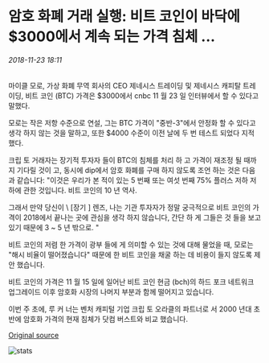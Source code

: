 # 암호 화폐 거래 실행: 비트 코인이 바닥에 $3000에서 계속 되는 가격 침체 ...

###### 2018-11-23 18:11

마이클 모로, 가상 화폐 무역 회사의 CEO 제네시스 트레이딩 및 제네시스 캐피탈 트레이딩, 비트 코인 (BTC) 가격은 $3000에서 cnbc 11 월 23 일 인터뷰에서 할 수 있다고 말했다.

모로는 작은 저항 수준으로 연설, 그는 BTC 가격이 "중반-3"에서 안정화 할 수 있다고 생각 하지 않는 것을 말하고, 또한 $4000 수준이 이전 날에 두 번 테스트 되었다 지적 했다.

크립 토 거래자는 장기적 투자자 들이 BTC의 침체를 처리 하 고 가격이 재조정 될 때까지 기다릴 것이 고, 동시에 dip에서 암호 화폐를 구매 하지 않도록 조언 하는 것은 다음과 같습니다: "이것은 우리가 본 적이 있는 5 번째 또는 여섯 번째 75% 플러스 저하 저하에 관한 것입니다. 비트 코인의 10 년 역사.

그래서 만약 당신이 \ [장기 \] 렌즈, 나는 기관 투자자가 정말 궁극적으로 비트 코인의 가격이 2018에서 끝나는 곳에 관심을 생각 하지 않습니다, 간단 하 게 그들은 것 들을 보고 있기 때문에 3 ~ 5 년 밖으로. "

비트 코인의 저렴 한 가격이 광부 들에 게 의미할 수 있는 것에 대해 물었을 때, 모로는 "해시 비율이 떨어졌습니다" 때문에 한 비트 코인을 채굴 하는 데 비용이 들지 않도록 제안 했습니다.

비트 코인의 가격은 11 월 15 일에 일어난 비트 코인 현금 (bch)의 하드 포크 네트워크 업그레이드 이후 암호화 시장의 나머지 부분과 함께 떨어지고 있습니다.

이번 주 초에, 루 커 너는 벤처 캐피털 기업 크립 토 오라클의 파트너로 서 2000 년대 초반에 암호화 가격의 현재 침체가 닷컴 버스트와 비교 했습니다.

[Original source](https://cointelegraph.com/news/crypto-trading-exec-price-slump-to-continue-with-bitcoin-bottoming-out-at-3-000)

![stats](https://c.statcounter.com/11760860/0/a89fa40b/1/ "stats")